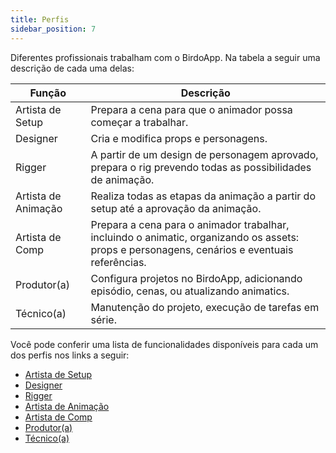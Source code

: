 ```yaml
---
title: Perfis
sidebar_position: 7
---
```


Diferentes profissionais trabalham com o BirdoApp. Na tabela a seguir uma descrição de cada uma delas:

| Função | Descrição |
|--------|-----------|
| Artista de Setup | Prepara a cena para que o animador possa começar a trabalhar. |
| Designer | Cria e modifica props e personagens. |
| Rigger | A partir de um design de personagem aprovado, prepara o rig prevendo todas as possibilidades de animação. |
| Artista de Animação | Realiza todas as etapas da animação a partir do setup até a aprovação da animação. |
| Artista de Comp | Prepara a cena para o animador trabalhar, incluindo o animatic, organizando os assets: props e personagens, cenários e eventuais referências. |
| Produtor(a) | Configura projetos no BirdoApp, adicionando episódio, cenas, ou atualizando animatics. |
| Técnico(a) | Manutenção do projeto, execução de tarefas em série. |

Você pode conferir uma lista de funcionalidades disponíveis para cada um dos perfis nos links a seguir:

- [Artista de Setup](../perfis/artista-setup/gerenciar)
- [Designer](../category/designer)
- [Rigger](../category/rigger)
- [Artista de Animação](../category/artista-de-animação)
- [Artista de Comp](../category/artista-de-comp)
- [Produtor(a)](../category/produtora)
- [Técnico(a)](../category/técnicoa)
